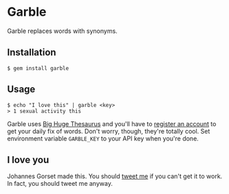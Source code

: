 # Garble

Garble replaces words with synonyms.

## Installation

    $ gem install garble

## Usage

    $ echo "I love this" | garble <key>
    > 1 sexual activity this

Garble uses [Big Huge Thesaurus](http://words.bighugelabs.com/) and you'll have to
[register an account](http://words.bighugelabs.com/api.php) to get your daily fix of words.
Don't worry, though, they're totally cool. Set environment variable `GARBLE_KEY` to your API key
when you're done.

## I love you

Johannes Gorset made this. You should [tweet me](http://twitter.com/jgorset) if you can't get
it to work. In fact, you should tweet me anyway.
